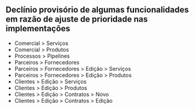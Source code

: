 ## Declínio provisório de algumas funcionalidades em razão de ajuste de prioridade nas implementações 
* Comercial > Serviços
* Comercial > Produtos
* Processos > Pipelines
* Parceiros > Fornecedores
* Parceiros > Fornecedores > Edição > Serviços
* Parceiros > Fornecedores > Edição > Produtos
* Clientes > Edição > Serviços
* Clientes > Edição > Produtos
* Clientes > Edição > Contratos > Novo
* Clientes > Edição > Contratos > Edição